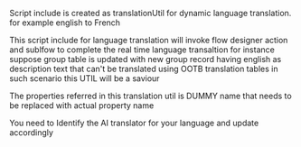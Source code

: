 Script include is  created as translationUtil for dynamic language translation.  for example english to French

This script include for language translation will invoke flow designer action and sublfow to complete the real time language transaltion for instance suppose group table is updated with new group record having english as description text that can't be translated using OOTB translation tables in such scenario this UTIL will be a saviour

The properties referred in this translation util is DUMMY name that needs to be replaced with actual property name 

You need to Identify the AI translator for your language and update accordingly
